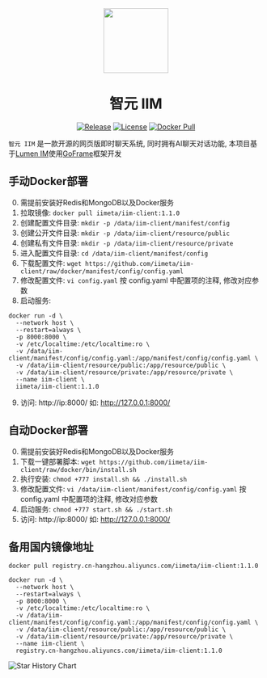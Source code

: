 <div align=center>

<img src="https://iim.ai/public/images/logo.png?t=2023112623" width="128"/>

# 智元 IIM

[![Release](https://img.shields.io/github/v/release/iimeta/iim-client?color=blue)](https://github.com/iimeta/iim-client/releases)
[![License](https://img.shields.io/static/v1?label=license&message=MIT&color=green)](https://github.com/iimeta/iim-client/main/LICENSE)
[![Docker Pull](https://img.shields.io/docker/pulls/iimeta/iim-client?color=brightgreen)](https://hub.docker.com/r/iimeta/iim-client)

</div>

`智元 IIM` 是一款开源的网页版即时聊天系统, 同时拥有AI聊天对话功能, 本项目基于[Lumen IM](https://github.com/gzydong/go-chat)使用[GoFrame](https://github.com/gogf/gf)框架开发

## 手动Docker部署
0. 需提前安装好Redis和MongoDB以及Docker服务
1. 拉取镜像: `docker pull iimeta/iim-client:1.1.0`
2. 创建配置文件目录: `mkdir -p /data/iim-client/manifest/config`
3. 创建公开文件目录: `mkdir -p /data/iim-client/resource/public`
4. 创建私有文件目录: `mkdir -p /data/iim-client/resource/private`
5. 进入配置文件目录: `cd /data/iim-client/manifest/config`
6. 下载配置文件: `wget https://github.com/iimeta/iim-client/raw/docker/manifest/config/config.yaml`
7. 修改配置文件: `vi config.yaml` 按 config.yaml 中配置项的注释, 修改对应参数
8. 启动服务: 
```shell
docker run -d \
  --network host \
  --restart=always \
  -p 8000:8000 \
  -v /etc/localtime:/etc/localtime:ro \
  -v /data/iim-client/manifest/config/config.yaml:/app/manifest/config/config.yaml \
  -v /data/iim-client/resource/public:/app/resource/public \
  -v /data/iim-client/resource/private:/app/resource/private \
  --name iim-client \
  iimeta/iim-client:1.1.0
```
9. 访问: http://ip:8000/ 如: http://127.0.0.1:8000/

## 自动Docker部署
0. 需提前安装好Redis和MongoDB以及Docker服务
1. 下载一键部署脚本: `wget https://github.com/iimeta/iim-client/raw/docker/bin/install.sh`
2. 执行安装: `chmod +777 install.sh && ./install.sh`
3. 修改配置文件: `vi /data/iim-client/manifest/config/config.yaml` 按 config.yaml 中配置项的注释, 修改对应参数
4. 启动服务: `chmod +777 start.sh && ./start.sh`
5. 访问: http://ip:8000/ 如: http://127.0.0.1:8000/

## 备用国内镜像地址
```shell
docker pull registry.cn-hangzhou.aliyuncs.com/iimeta/iim-client:1.1.0
```
```shell
docker run -d \
  --network host \
  --restart=always \
  -p 8000:8000 \
  -v /etc/localtime:/etc/localtime:ro \
  -v /data/iim-client/manifest/config/config.yaml:/app/manifest/config/config.yaml \
  -v /data/iim-client/resource/public:/app/resource/public \
  -v /data/iim-client/resource/private:/app/resource/private \
  --name iim-client \
  registry.cn-hangzhou.aliyuncs.com/iimeta/iim-client:1.1.0
```


![Star History Chart](https://api.star-history.com/svg?repos=iimeta/iim-client&type=Date)
